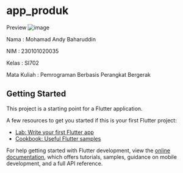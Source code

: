 # app_produk

Preview
![image](https://github.com/user-attachments/assets/8ae3eb28-14a2-4775-8b5a-d8228360a568)


Nama : Mohamad Andy Baharuddin

NIM : 230101020035

Kelas : SI702

Mata Kuliah : Pemrograman Berbasis Perangkat Bergerak



## Getting Started

This project is a starting point for a Flutter application.

A few resources to get you started if this is your first Flutter project:

- [Lab: Write your first Flutter app](https://docs.flutter.dev/get-started/codelab)
- [Cookbook: Useful Flutter samples](https://docs.flutter.dev/cookbook)

For help getting started with Flutter development, view the
[online documentation](https://docs.flutter.dev/), which offers tutorials,
samples, guidance on mobile development, and a full API reference.
